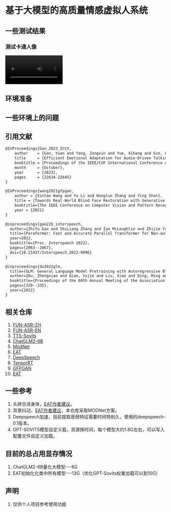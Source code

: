 # 基于大模型的高质量情感虚拟人系统
## 一些测试结果
### 测试卡通人像
<video src='.text_exp_graduate_project/different_person/comic/original_comic.mp4' width=180/> | <video src='.text_exp_graduate_project/different_person//comic/gpfgan_comic.mp4' width=180/>

## 环境准备

## 一些环境上的问题

## 引用文献
```txt
@InProceedings{Gan_2023_ICCV,
    author    = {Gan, Yuan and Yang, Zongxin and Yue, Xihang and Sun, Lingyun and Yang, Yi},
    title     = {Efficient Emotional Adaptation for Audio-Driven Talking-Head Generation},
    booktitle = {Proceedings of the IEEE/CVF International Conference on Computer Vision (ICCV)},
    month     = {October},
    year      = {2023},
    pages     = {22634-22645}
}

@InProceedings{wang2021gfpgan,
    author = {Xintao Wang and Yu Li and Honglun Zhang and Ying Shan},
    title = {Towards Real-World Blind Face Restoration with Generative Facial Prior},
    booktitle={The IEEE Conference on Computer Vision and Pattern Recognition (CVPR)},
    year = {2021}
}

@inproceedings{gao22b_interspeech,
  author={Zhifu Gao and ShiLiang Zhang and Ian McLoughlin and Zhijie Yan},
  title={Paraformer: Fast and Accurate Parallel Transformer for Non-autoregressive End-to-End Speech Recognition},
  year=2022,
  booktitle={Proc. Interspeech 2022},
  pages={2063--2067},
  doi={10.21437/Interspeech.2022-9996}
}

@inproceedings{du2022glm,
  title={GLM: General Language Model Pretraining with Autoregressive Blank Infilling},
  author={Du, Zhengxiao and Qian, Yujie and Liu, Xiao and Ding, Ming and Qiu, Jiezhong and Yang, Zhilin and Tang, Jie},
  booktitle={Proceedings of the 60th Annual Meeting of the Association for Computational Linguistics (Volume 1: Long Papers)},
  pages={320--335},
  year={2022}
}
```
## 相关仓库
1. [FUN-ASR-ZH](https://www.modelscope.cn/models/iic/speech_paraformerbert_asr_nat-zh-cn-16k-aishell2-vocab5212-pytorch/summary)
2. [FUN-ASR-EN](https://www.modelscope.cn/models/iic/speech_paraformer-large-vad-punc_asr_nat-en-16k-common-vocab10020/summary)
3. [TTS-Sovits](https://github.com/RVC-Boss/GPT-SoVITS)
4. [ChatGLM2-6B](https://github.com/THUDM/ChatGLM2-6B)
5. [ModNet](https://github.com/ZHKKKe/MODNet)
6. [EAT](https://github.com/yuangan/EAT_code)
7. [DeepSpeech](https://github.com/mozilla/DeepSpeech)
8. [TensorRT](https://docs.nvidia.com/deeplearning/tensorrt/install-guide/index.html#downloading)
9. [GFPGAN](https://github.com/TencentARC/GFPGAN)
10. [EAT](https://github.com/yuangan/EAT_code)
## 一些参考
1. 头拼合进身体，[EAT作者建议](https://github.com/yuangan/EAT_code/issues/16)。
2. 背景抖动，[EAT作者建议](https://github.com/yuangan/EAT_code/issues/27)，本仓库采取MODNet方案。
3. Deepspeech加速，目前提取音频特征需要时间特别久，使用的deepspeech-0.1版本。
4. GPT-SOVITS模型自定义载，资源换时间，每个模型大约1.8G左右，可以写入配置文件自定义加载。

## 目前的总占用显存情况
1. ChatGLM2-6B量化大模型---6G
2. EAT初始化化类中所有模型---13G（优化GPT-Sovits权重加载可以到10G）

## 声明
1. 仅供个人项目参考使用功能
